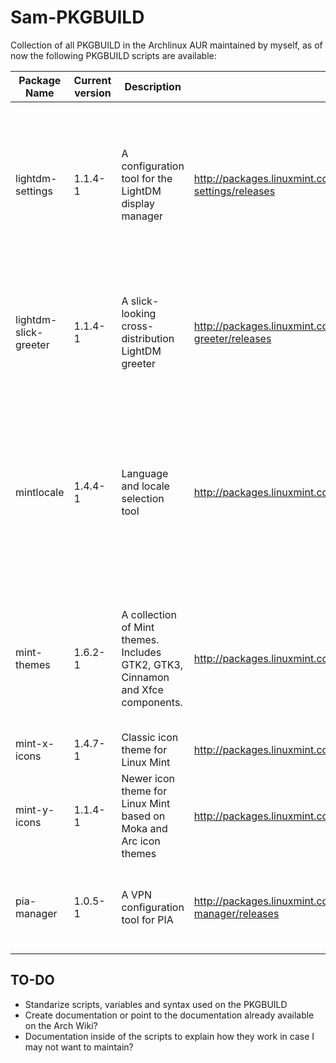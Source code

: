 # Sam-PKGBUILD
Collection of all PKGBUILD in the Archlinux AUR maintained by myself, as of now the following PKGBUILD scripts are available:

| Package Name          | Current version | Description                                                                     | Check page for out-of-date                                                                                         | Comments                                                                                                                                  |
|-----------------------|-----------------|---------------------------------------------------------------------------------|--------------------------------------------------------------------------------------------------------------------|-------------------------------------------------------------------------------------------------------------------------------------------|
| lightdm-settings      | 1.1.4-1         | A configuration tool for the LightDM display manager                            | http://packages.linuxmint.com/pool/main/l/lightdm-settings/ https://github.com/linuxmint/lightdm-settings/releases | The tool let users configure lightdm-slick-greeter (mainly) but it can also configure certain aspects of LightDM itself                   |
| lightdm-slick-greeter | 1.1.4-1         | A slick-looking cross-distribution LightDM greeter                              | http://packages.linuxmint.com/pool/main/s/slick-greeter/ https://github.com/linuxmint/slick-greeter/releases       | Guest session not available because of bug on upstream, might or might not be enabled forward                                             |
| mintlocale            | 1.4.4-1         | Language and locale selection tool                                              | http://packages.linuxmint.com/pool/main/m/mintlocale/https://github.com/linuxmint/mintlocale/releases              | Co-maintainer with user SunRed, mainly used for changing language already defined since Locales on Arch are handled differently than Mint |
| mint-themes           | 1.6.2-1         | A collection of Mint themes. Includes GTK2, GTK3, Cinnamon and Xfce components. | http://packages.linuxmint.com/pool/main/m/mint-themes/                                                             | This new package merges previous Mint-X-Theme, Mint-Y-Theme and Mint-Cinnamon-Themes                                                      |
| mint-x-icons          | 1.4.7-1         | Classic icon theme for Linux Mint                                               | http://packages.linuxmint.com/pool/main/m/mint-x-icons                                                             |                                                                                                                                           |
| mint-y-icons          | 1.1.4-1         | Newer icon theme for Linux Mint based on Moka and Arc icon themes               | http://packages.linuxmint.com/pool/main/m/mint-y-icons/                                                            |                                                                                                                                           |
| pia-manager           | 1.0.5-1         | A VPN configuration tool for PIA                                                | http://packages.linuxmint.com/pool/main/p/pia-manager/ https://github.com/linuxmint/pia-manager/releases           | New updates or features depends on upstream collaboration with PIA                                                                        |

## TO-DO
* Standarize scripts, variables and syntax used on the PKGBUILD
* Create documentation or point to the documentation already available on the Arch Wiki?
* Documentation inside of the scripts to explain how they work in case I may not want to maintain?

